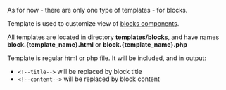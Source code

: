 As for now - there are only one type of templates - for blocks.

Template is used to customize view of [blocks components](/docs/Blocks.md).

All templates are located in directory **templates/blocks**, and have names **block.{template_name}.html** or **block.{template_name}.php**

Template is regular html or php file. It will be included, and in output:
* `<!--title-->` will be replaced by block title
* `<!--content-->` will be replaced by block content
